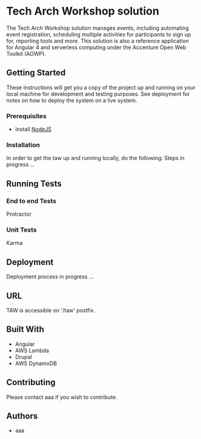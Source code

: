 # Tech Arch Workshop solution
The Tech Arch Workshop solution manages events, including automating event registration, scheduling multiple activities for participants to sign up for, reporting tools and more. This solution is also a reference application for Angular 4 and serverless computing under the Accenture Open Web Toolkit (AOWP).

## Getting Started
These instructions will get you a copy of the project up and running on your local machine for development and testing purposes. See deployment for notes on how to deploy the system on a live system.

### Prerequisites
- Install [NodeJS](https://nodejs.org/en/)

### Installation
In order to get the taw up and running locally, do the following:
Steps in progress ...

## Running Tests

### End to end Tests
Protractor

### Unit Tests
Karma

## Deployment
Deployment process in progress ...

## URL
TAW is accessible on '/taw' postfix.

## Built With
- Angular
- AWS Lambda
- Drupal
- AWS DynamoDB

## Contributing
Please contact aaa if you wish to contribute.

## Authors

- aaa
